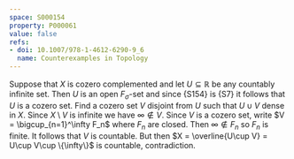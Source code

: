 ```yaml
---
space: S000154
property: P000061
value: false
refs:
- doi: 10.1007/978-1-4612-6290-9_6
  name: Counterexamples in Topology
---
```


Suppose that $X$ is cozero complemented and let $U\subseteq \mathbb{R}$ be any countably infinite set. Then $U$ is an open $F_\sigma$-set and since {S154} is {S7} it follows that $U$ is a cozero set. Find a cozero set $V$ disjoint from $U$ such that $U\cup V$ dense in $X$. Since $X\setminus V$ is infinite we have $\infty\notin V$. Since $V$ is a cozero set, write $V = \bigcup_{n=1}^\infty F_n$ where $F_n$ are closed. Then $\infty\notin F_n$ so $F_n$ is finite. It follows that $V$ is countable. But then $X = \overline{U\cup V} = U\cup V\cup \{\infty\}$ is countable, contradiction.
